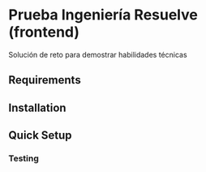 # Prueba Ingeniería Resuelve (frontend)
Solución de reto para demostrar habilidades técnicas

## Requirements

## Installation


## Quick Setup

### Testing

